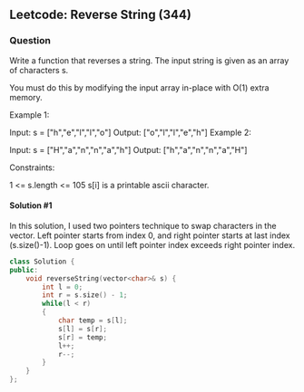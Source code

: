 ## Leetcode: Reverse String (344)
### Question
Write a function that reverses a string. The input string is given as an array of characters s.

You must do this by modifying the input array in-place with O(1) extra memory.

 

Example 1:

Input: s = ["h","e","l","l","o"]
Output: ["o","l","l","e","h"]
Example 2:

Input: s = ["H","a","n","n","a","h"]
Output: ["h","a","n","n","a","H"]
 

Constraints:

1 <= s.length <= 105
s[i] is a printable ascii character.


#### Solution #1
In this solution, I used two pointers technique to swap characters in the vector. Left pointer starts from index 0, and right pointer starts at last index (s.size()-1). Loop goes on until left pointer index exceeds right pointer index. 


``` cpp
class Solution {
public:
    void reverseString(vector<char>& s) {
        int l = 0;
        int r = s.size() - 1;
        while(l < r)
        {
            char temp = s[l];
            s[l] = s[r];
            s[r] = temp;
            l++;
            r--;
        }
    }
};
```
